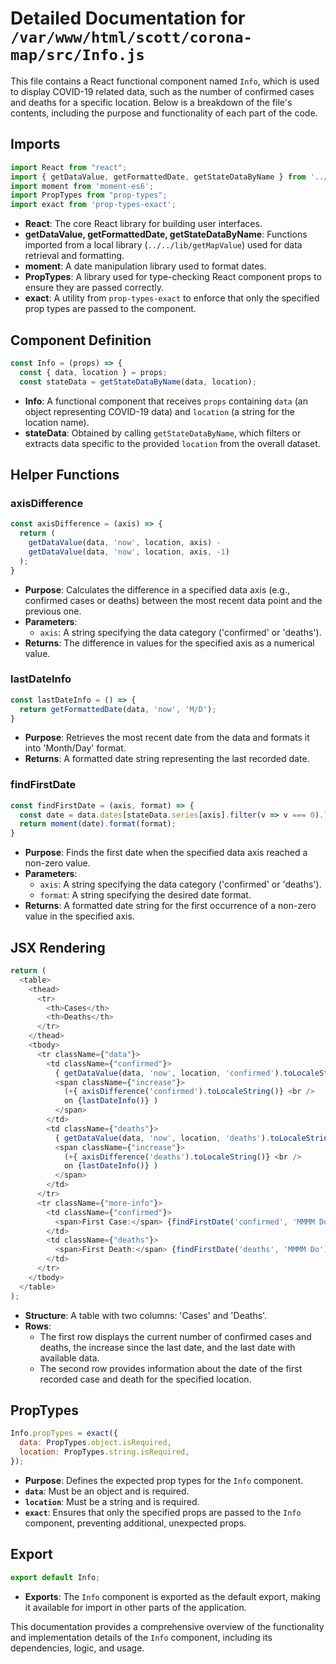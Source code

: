 # Detailed Documentation for `/var/www/html/scott/corona-map/src/Info.js`

This file contains a React functional component named `Info`, which is used to display COVID-19 related data, such as the number of confirmed cases and deaths for a specific location. Below is a breakdown of the file's contents, including the purpose and functionality of each part of the code.

## Imports

```javascript
import React from "react";
import { getDataValue, getFormattedDate, getStateDataByName } from '../../lib/getMapValue';
import moment from 'moment-es6';
import PropTypes from "prop-types";
import exact from 'prop-types-exact';
```

- **React**: The core React library for building user interfaces.
- **getDataValue, getFormattedDate, getStateDataByName**: Functions imported from a local library (`../../lib/getMapValue`) used for data retrieval and formatting.
- **moment**: A date manipulation library used to format dates.
- **PropTypes**: A library used for type-checking React component props to ensure they are passed correctly.
- **exact**: A utility from `prop-types-exact` to enforce that only the specified prop types are passed to the component.

## Component Definition

```javascript
const Info = (props) => {
  const { data, location } = props;
  const stateData = getStateDataByName(data, location);
```

- **Info**: A functional component that receives `props` containing `data` (an object representing COVID-19 data) and `location` (a string for the location name).
- **stateData**: Obtained by calling `getStateDataByName`, which filters or extracts data specific to the provided `location` from the overall dataset.

## Helper Functions

### axisDifference

```javascript
const axisDifference = (axis) => {
  return (
    getDataValue(data, 'now', location, axis) -
    getDataValue(data, 'now', location, axis, -1)
  );
}
```

- **Purpose**: Calculates the difference in a specified data axis (e.g., confirmed cases or deaths) between the most recent data point and the previous one.
- **Parameters**: 
  - `axis`: A string specifying the data category ('confirmed' or 'deaths').
- **Returns**: The difference in values for the specified axis as a numerical value.

### lastDateInfo

```javascript
const lastDateInfo = () => {
  return getFormattedDate(data, 'now', 'M/D');
}
```

- **Purpose**: Retrieves the most recent date from the data and formats it into 'Month/Day' format.
- **Returns**: A formatted date string representing the last recorded date.

### findFirstDate

```javascript
const findFirstDate = (axis, format) => {
  const date = data.dates[stateData.series[axis].filter(v => v === 0).length + 1];
  return moment(date).format(format);
}
```

- **Purpose**: Finds the first date when the specified data axis reached a non-zero value.
- **Parameters**:
  - `axis`: A string specifying the data category ('confirmed' or 'deaths').
  - `format`: A string specifying the desired date format.
- **Returns**: A formatted date string for the first occurrence of a non-zero value in the specified axis.

## JSX Rendering

```javascript
return (
  <table>
    <thead>
      <tr>
        <th>Cases</th>
        <th>Deaths</th>
      </tr>
    </thead>
    <tbody>
      <tr className={"data"}>
        <td className={"confirmed"}>
          { getDataValue(data, 'now', location, 'confirmed').toLocaleString() }
          <span className={"increase"}>
            (+{ axisDifference('confirmed').toLocaleString()} <br />
            on {lastDateInfo()} )
          </span>
        </td>
        <td className={"deaths"}>
          { getDataValue(data, 'now', location, 'deaths').toLocaleString() }
          <span className={"increase"}>
            (+{ axisDifference('deaths').toLocaleString()} <br />
            on {lastDateInfo()} )
          </span>
        </td>
      </tr>
      <tr className={"more-info"}>
        <td className={"confirmed"}>
          <span>First Case:</span> {findFirstDate('confirmed', 'MMMM Do')}
        </td>
        <td className={"deaths"}>
          <span>First Death:</span> {findFirstDate('deaths', 'MMMM Do')}
        </td>
      </tr>
    </tbody>
  </table>
);
```

- **Structure**: A table with two columns: 'Cases' and 'Deaths'.
- **Rows**:
  - The first row displays the current number of confirmed cases and deaths, the increase since the last date, and the last date with available data.
  - The second row provides information about the date of the first recorded case and death for the specified location.

## PropTypes

```javascript
Info.propTypes = exact({
  data: PropTypes.object.isRequired,
  location: PropTypes.string.isRequired,
});
```

- **Purpose**: Defines the expected prop types for the `Info` component.
- **`data`**: Must be an object and is required.
- **`location`**: Must be a string and is required.
- **`exact`**: Ensures that only the specified props are passed to the `Info` component, preventing additional, unexpected props.

## Export

```javascript
export default Info;
```

- **Exports**: The `Info` component is exported as the default export, making it available for import in other parts of the application.

This documentation provides a comprehensive overview of the functionality and implementation details of the `Info` component, including its dependencies, logic, and usage.